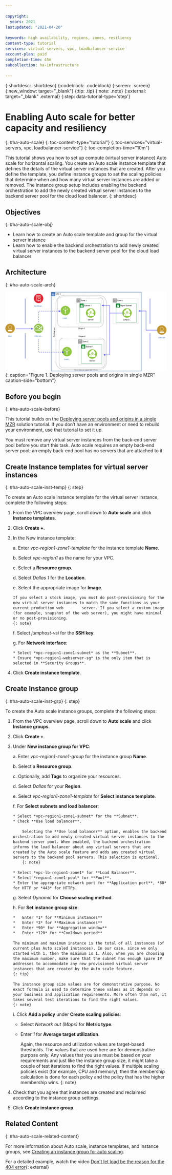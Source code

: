 ```yaml
---

copyright:
  years: 2021
lastupdated: "2021-04-20"

keywords: high availability, regions, zones, resiliency
content-type: tutorial
services: virtual-servers, vpc, loadbalancer-service
account-plan: paid
completion-time: 45m
subcollection: ha-infrastructure

---
```


{:shortdesc: .shortdesc}
{:codeblock: .codeblock}
{:screen: .screen}
{:new_window: target="_blank"}
{:tip: .tip}
{:note: .note}
{:external: target="_blank" .external}
{:step: data-tutorial-type='step'}


# Enabling Auto scale for better capacity and resiliency
{: #ha-auto-scale}
{: toc-content-type="tutorial"} 
{: toc-services="virtual-servers, vpc, loadbalancer-service"} 
{: toc-completion-time="10m"}

This tutorial shows you how to set up compute (virtual server instance) Auto scale for horizontal scaling. You create an Auto scale instance template that defines the details of the virtual server instances that are created. After you define the template, you define instance groups to set the scaling policies that determine when and how many virtual server instances are added or removed. The instance group setup includes enabling the backend orchestration to add the newly created virtual server instances to the backend server pool for the cloud load balancer.
{: shortdesc}


## Objectives
{: #ha-auto-scale-obj}

* Learn how to create an Auto scale template and group for the virtual server instance
* Learn how to enable the backend orchestration to add newly created virtual server instances to the backend server pool for the cloud load balancer


## Architecture
{: #ha-auto-scale-arch}

![Autoscale.](images/ha-pools-origins-1zone-tut.svg){: caption="Figure 1. Deploying server pools and origins in single MZR" caption-side="bottom"}

## Before you begin
{: #ha-auto-scale-before}

This tutorial builds on the [Deploying server pools and origins in a single MZR](/docs/ha-infrastructure?topic=ha-infrastructure-ha-pools-origins) solution tutorial. If you don’t have an environment or need to rebuild your environment, use that tutorial to set it up.

You must remove any virtual server instances from the back-end server pool before you start this task. Auto scale requires an empty back-end server pool; an empty back-end pool has no servers that are attached to it.  

## Create Instance templates for virtual server instances
{: #ha-auto-scale-inst-temp}
{: step}

To create an Auto scale instance template for the virtual server instance, complete the following steps:
1.	From the VPC overview page, scroll down to **Auto scale** and click **Instance templates**.
2.	Click **Create +**.
3.	In the New instance template:

    a. Enter *vpc-region1-zone1-template* for the instance template **Name**.

    b. Select *vpc-region1* as the name for your VPC.

    c. Select a **Resource group**.

    d. Select *Dallas 1* for the **Location**.

    e. Select the appropriate image for **Image**.

        If you select a stock image, you must do post-provisioning for the new virtual server instances to match the same functions as your current production web        server. If you select a custom image (for example, snapshot of the web server), you might have minimal or no post-provisioning.
        {: note}

    f. Select *jumphost-vsi* for the **SSH key**.

    g. For **Network interface**:

        * Select *vpc-region1-zone1-subnet* as the **Subnet**.
        * Ensure *vpc-region1-webserver-sg* is the only item that is selected in **Security Groups**.

4.	Click **Create instance template**.

## Create Instance group
{: #ha-auto-scale-inst-grp}
{: step}

To create the Auto scale instance groups, complete the following steps:

1.	From the VPC overview page, scroll down to **Auto scale** and click **Instance groups**.
2.	Click **Create +**.
3.	Under **New instance group for VPC**:

    a. Enter *vpc-region1-zone1-group* for the instance group **Name**.

    b. Select a **Resource group**.

    c. Optionally, add **Tags** to organize your resources.

    d. Select *Dallas* for your **Region**.

    e. Select *vpc-region1-zone1-template* for **Select instance template**.

    f. For **Select subnets and load balancer**:

        * Select *vpc-region1-zone1-subnet* for the **Subnet**.
        * Check **Use load balancer**.

            Selecting the **Use load balancer** option, enables the backend orchestration to add newly created virtual server instances to the backend server pool. When enabled, the backend orchestration informs the load balancer about any virtual servers that are created by the Auto scale feature and adds any created virtual servers to the backend pool servers. This selection is optional.
            {: note}

        * Select *vpc-lb-region1-zone1* for **Load Balancer**.
        * Select *region1-zone1-pool* for **Pool**.
        * Enter the appropriate network port for **Application port**, *80* for HTTP or *443* for HTTPs.

    g. Select *Dynamic* for **Choose scaling method**.

    h. For **Set instance group size**:

        *	Enter *1* for **Minimum instances**
        *	Enter *3* for **Maximum instances**
        *	Enter *90* for **Aggregation window**
        *	Enter *120* for **Cooldown period**

        The minimum and maximum instance is the total of all instances (of current plus Auto scaled instances). In our case, since we only started with 1, then the minimum is 1. Also, when you are choosing the maximum number, make sure that the subnet has enough spare IP addresses to accommodate any new provisioned virtual server instances that are created by the Auto scale feature.
        {: tip}

        The instance group size values are for demonstrative purpose. No exact formula is used to determine these values as it depends on your business and application requirements. More often than not, it takes several test iterations to find the right values.
        {: note}

    i. Click **Add a policy** under **Create scaling policies**:

    * Select *Network out (Mbps)* for **Metric type**.
    * Enter *1* for **Average target utilization**.

        Again, the resource and utilization values are target-based thresholds. The values that are used here are for demonstrative purpose only. Any values that you use must be based on your requirements and just like the instance group size, it might take a couple of test iterations to find the right values. If multiple scaling policies exist (for example, CPU and memory), then the membership calculation is done for each policy and the policy that has the higher membership wins.
       {: note}

4.	Check that you agree that instances are created and reclaimed according to the instance group settings.

5.	Click **Create instance group**.

## Related Content
{: #ha-auto-scale-related-content}

For more information about Auto scale, instance templates, and instance groups, see [Creating an instance group for auto scaling](/docs/vpc?topic=vpc-creating-auto-scale-instance-group).

For a detailed example, watch the video [Don't let load be the reason for the 404 error](https://video.ibm.com/channel/23944579/video/mv8ajs){: external}
